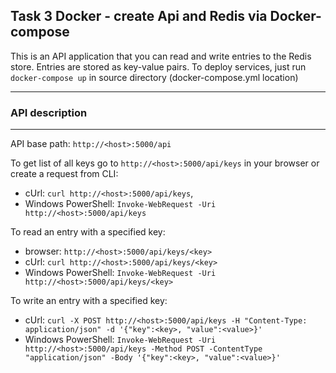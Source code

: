 ## Task 3 Docker - create Api and Redis via Docker-compose

This is an API application that you can read and write entries to the Redis store.
Entries are stored as key-value pairs.
To deploy services, just run `docker-compose up` in source directory (docker-compose.yml location)

-----
### API description
-----
API base path: `http://<host>:5000/api`

To get list of all keys go to `http://<host>:5000/api/keys` in your browser
or create a request from CLI:

- cUrl: `curl http://<host>:5000/api/keys`, 
- Windows PowerShell: `Invoke-WebRequest -Uri http://<host>:5000/api/keys`

To read an entry with a specified key:

- browser: `http://<host>:5000/api/keys/<key>`
- cUrl: `curl http://<host>:5000/api/keys/<key>`
- Windows PowerShell: `Invoke-WebRequest -Uri http://<host>:5000/api/keys/<key>`

To write an entry with a specified key:

- cUrl: `curl -X POST http://<host>:5000/api/keys -H "Content-Type: application/json" -d '{"key":<key>, "value":<value>}'`
- Windows PowerShell: `Invoke-WebRequest -Uri http://<host>:5000/api/keys -Method POST -ContentType "application/json" -Body '{"key":<key>, "value":<value>}'`
